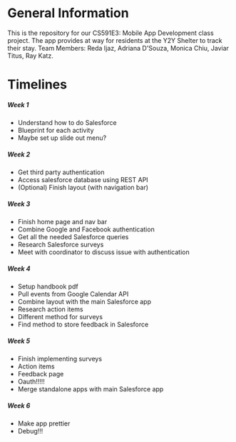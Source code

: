 # General Information
This is the repository for our CS591E3: Mobile App Development class project.
The app provides at way for residents at the Y2Y Shelter to track their stay.
Team Members: Reda Ijaz, Adriana D'Souza, Monica Chiu, Javiar Titus, Ray Katz.

# Timelines
##### Week 1
* Understand how to do Salesforce 
* Blueprint for each activity 
* Maybe set up slide out menu?

##### Week 2
* Get third party authentication 
* Access salesforce database using REST API 
* (Optional) Finish layout (with navigation bar)

##### Week 3
* Finish home page and nav bar 
* Combine Google and Facebook authentication 
* Get all the needed Salesforce queries 
* Research Salesforce surveys 
* Meet with coordinator to discuss issue with authentication

##### Week 4
* Setup handbook pdf 
* Pull events from Google Calendar API 
* Combine layout with the main Salesforce app 
* Research action items 
* Different method for surveys 
* Find method to store feedback in Salesforce

##### Week 5
* Finish implementing surveys 
* Action items 
* Feedback page 
* Oauth!!!!! 
* Merge standalone apps with main Salesforce app

##### Week 6
* Make app prettier 
* Debug!!!
